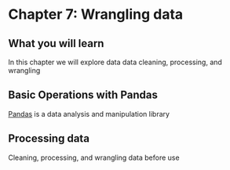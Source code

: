 # Chapter 7: Wrangling data

## What you will learn
In this chapter we will explore data data cleaning, processing, and wrangling


## Basic Operations with Pandas

[Pandas](https://pandas.pydata.org/) is a data analysis and manipulation library

## Processing data

Cleaning, processing, and wrangling data before use
